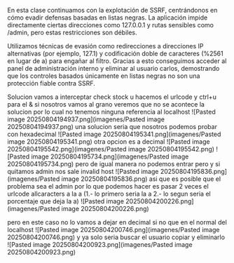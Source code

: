 En esta clase continuamos con la explotación de SSRF, centrándonos en cómo evadir defensas basadas en listas negras. La aplicación impide directamente ciertas direcciones como 127.0.0.1 y rutas sensibles como /admin, pero estas restricciones son débiles.

Utilizamos técnicas de evasión como redirecciones a direcciones IP alternativas (por ejemplo, 127.1) y codificación doble de caracteres (%2561 en lugar de a) para engañar al filtro. Gracias a esto conseguimos acceder al panel de administración interno y eliminar al usuario carlos, demostrando que los controles basados únicamente en listas negras no son una protección fiable contra SSRF.

Solucion
vamos a interceptar check stock u hacemos el urlcode y ctrl+u para el &
si nosotros vamos al grano veremos que no se acontece la solucion por lo cual no tenemos ninguna referencia al localhost
![Pasted image 20250804194937.png](imagenes/Pasted image 20250804194937.png)
una solucion seria que nosotros podemos probar con hexadecimal
![Pasted image 20250804195341.png](imagenes/Pasted image 20250804195341.png)
otra opcion es a decimal
![Pasted image 20250804195542.png](imagenes/Pasted image 20250804195542.png)
![Pasted image 20250804195734.png](imagenes/Pasted image 20250804195734.png)
pero de igual manera no podemos entrar pero y si quitamos admin nos sale invalid host
![Pasted image 20250804195836.png](imagenes/Pasted image 20250804195836.png)
asi que es posible que el problema sea el admin por lo que podemos hacer es pasar 2 veces el urlcode allcaracters a la a
(1.- lo primero seria la a
2.- lo segun seria el porcentaje que deja la a)
![Pasted image 20250804200226.png](imagenes/Pasted image 20250804200226.png)

pero en este caso no lo vamos a dejar en decimal si no que en el normal del localhost
![Pasted image 20250804200746.png](imagenes/Pasted image 20250804200746.png)
y ya solo seria buscar el usuario copiar y eliminarlo
![Pasted image 20250804200923.png](imagenes/Pasted image 20250804200923.png)

